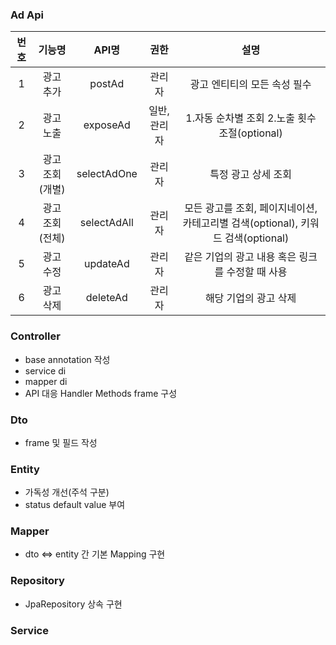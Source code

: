 ### Ad Api
|번호|기능명|API명|권한|설명|
|:---:|:---:|:---:|:---:|:---:|
|1|광고 추가|postAd|관리자|광고 엔티티의 모든 속성 필수|
|2|광고 노출|exposeAd|일반, 관리자|1.자동 순차별 조회 2.노출 횟수 조절(optional)|
|3|광고 조회(개별)|selectAdOne|관리자|특정 광고 상세 조회|
|4|광고 조회(전체)|selectAdAll|관리자|모든 광고를 조회, 페이지네이션, 카테고리별 검색(optional), 키워드 검색(optional)|
|5|광고 수정|updateAd|관리자|같은 기업의 광고 내용 혹은 링크를 수정할 때 사용|
|6|광고 삭제|deleteAd|관리자|해당 기업의 광고 삭제|

### Controller
- base annotation 작성
- service di
- mapper di
- API 대응 Handler Methods frame 구성

### Dto
- frame 및 필드 작성

### Entity
- 가독성 개선(주석 구분)
- status default value 부여

### Mapper
- dto <=> entity 간 기본 Mapping 구현

### Repository
- JpaRepository 상속 구현

### Service